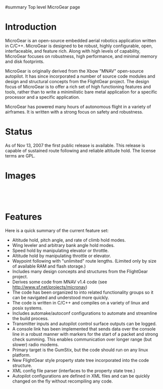 ﻿#summary Top level MicroGear page

# Introduction #

MicroGear is an open-source embedded aerial robotics application written in C/C++. MicroGear is designed to be robust, highly configurable, open, interfaceable, and feature rich. Along with high levels of capability, MicroGear focuses on robustness, high performance, and minimal memory and disk footprints.

MicroGear is originally derived from the Xbow "MNAV" open-source autopilot. It has since incorporated a number of source code modules and design and structural concepts from the FlightGear project. The design focus of MicroGear is to offer a rich set of high functioning features and tools, rather than to write a minimilistic bare metal application for a specific processor and a specific application.

MicroGear has powered many hours of autonomous flight in a variety of airframes. It is written with a strong focus on safety and robustness.


# Status #

As of Nov 13, 2007 the first public release is available. This release is capable of sustained route following and reliable altitude hold. The license terms are GPL.


# Images #

![![](http://microgear.googlecode.com/svn/wiki/MicroGear.attach/ground-station1-small.jpg)](http://microgear.googlecode.com/svn/wiki/MicroGear.attach/ground-station1.jpg)

![![](http://microgear.googlecode.com/svn/wiki/MicroGear.attach/racetrack-small.png)](http://microgear.googlecode.com/svn/wiki/MicroGear.attach/racetrack.png)

![![](http://microgear.googlecode.com/svn/wiki/MicroGear.attach/tm1-small.jpg)](http://microgear.googlecode.com/svn/wiki/MicroGear.attach/tm1.jpg)

![![](http://microgear.googlecode.com/svn/wiki/MicroGear.attach/tm2-small.jpg)](http://microgear.googlecode.com/svn/wiki/MicroGear.attach/tm2.jpg)


# Features #

Here is a quick summary of the current feature set:

  * Altitude hold, pitch angle, and rate of climb hold modes.
  * Wing leveler and arbitrary bank angle hold modes.
  * Speed hold by manipulating elevator or throttle.
  * Altitude hold by manipulating throttle or elevator.
  * Waypoint following with "unlimited" route lengths. (Limited only by size of available RAM and flash storage.)
  * Includes many design concepts and structures from the FlightGear project.
  * Derives some code from MNAV v1.4 code (see http://www.sf.net/projects/micronav)
  * The code has been organized to into related functionality groups so it can be navigated and understood more quickly.
  * The code is written in C/C++ and compiles on a variety of linux and posix systems.
  * Includes automake/autoconf configurations to automate and streamline the build process.
  * Transmitter inputs and autopilot control surface outputs can be logged.
  * A console link has been implemented that sends data over the console line in a robust manner with markers for the start of a packet and strong check summing. This enables communication over longer range (but slower) radio modems.
  * Primary target is the GumStix, but the code should run on any linux platform.
  * New FlightGear style property state tree incorporated into the code structure.
  * XML config file parser (interfaces to the property state tree.)
  * Autopilot configurations are defined in XML files and can be quickly changed on the fly without recompiling any code.